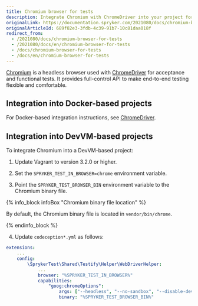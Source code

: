 ```yaml
---
title: Chromium browser for tests
description: Integrate Chromium with ChromeDriver into your project for acceptance and functional test.
originalLink: https://documentation.spryker.com/2021080/docs/chromium-browser-for-tests
originalArticleId: 689f82e3-3fdb-4c39-91b7-10c81daa018f
redirect_from:
  - /2021080/docs/chromium-browser-for-tests
  - /2021080/docs/en/chromium-browser-for-tests
  - /docs/chromium-browser-for-tests
  - /docs/en/chromium-browser-for-tests
---
```


[Chromium](https://www.chromium.org/Home) is a headless browser used with [ChromeDriver](https://chromedriver.chromium.org/) for acceptance and functional tests. It provides full-control API to make end-to-end testing flexible and comfortable.  

## Integration into Docker-based projects

For Docker-based integration instructions, see [ChromeDriver](/docs/scos/dev/the-docker-sdk/configuring-services.html#chromedriver).
  
## Integration into DevVM-based projects
To integrate Chromium into a DevVM-based project:

1. Update Vagrant to version 3.2.0 or higher.

2. Set the `SPRYKER_TEST_IN_BROWSER=chrome` environment variable.

3. Point the `SPRYKER_TEST_BROWSER_BIN` environment variable to the Chromium binary file. 

{% info_block infoBox "Chromium binary file location" %}

By default, the Chromium binary file is located in `vendor/bin/chrome`.

{% endinfo_block %}

4. Update `codeception*.yml` as follows:


```yaml
extensions:
    ...
    config:
        \SprykerTest\Shared\Testify\Helper\WebDriverHelper:
            ...
            browser: "%SPRYKER_TEST_IN_BROWSER%"
            capabilities:
                "goog:chromeOptions":
                    args: ["--headless", "--no-sandbox", "--disable-dev-shm-usage"]
                    binary: "%SPRYKER_TEST_BROWSER_BIN%"
```



